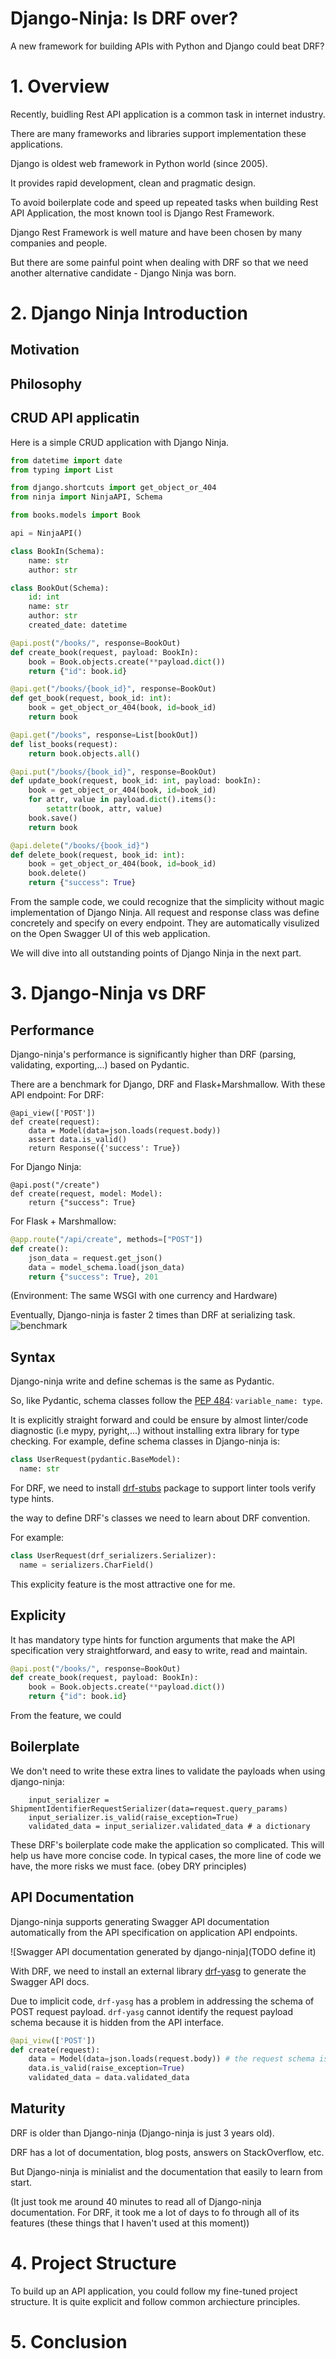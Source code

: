 # Django-Ninja: Is DRF over?
A new framework for building APIs with Python and Django could beat DRF?

# 1. Overview

Recently, buidling Rest API application is a common task in internet industry.

There are many frameworks and libraries support implementation these applications.

Django is oldest web framework in Python world (since 2005).

It provides rapid development, clean and pragmatic design.

To avoid boilerplate code and speed up repeated tasks when building Rest API Application, the most known tool is Django Rest Framework.

Django Rest Framework is well mature and have been chosen by many companies and people.

But there are some painful point when dealing with DRF so that we need another alternative candidate - Django Ninja was born.

# 2. Django Ninja Introduction

## Motivation

## Philosophy

## CRUD API applicatin
Here is a simple CRUD application with Django Ninja.

```python
from datetime import date
from typing import List

from django.shortcuts import get_object_or_404
from ninja import NinjaAPI, Schema

from books.models import Book

api = NinjaAPI()

class BookIn(Schema):
    name: str
    author: str

class BookOut(Schema):
    id: int
    name: str
    author: str
    created_date: datetime

@api.post("/books/", response=BookOut)
def create_book(request, payload: BookIn):
    book = Book.objects.create(**payload.dict())
    return {"id": book.id}

@api.get("/books/{book_id}", response=BookOut)
def get_book(request, book_id: int):
    book = get_object_or_404(book, id=book_id)
    return book

@api.get("/books", response=List[bookOut])
def list_books(request):
    return book.objects.all()

@api.put("/books/{book_id}", response=BookOut)
def update_book(request, book_id: int, payload: bookIn):
    book = get_object_or_404(book, id=book_id)
    for attr, value in payload.dict().items():
        setattr(book, attr, value)
    book.save()
    return book

@api.delete("/books/{book_id}")
def delete_book(request, book_id: int):
    book = get_object_or_404(book, id=book_id)
    book.delete()
    return {"success": True}
```

From the sample code, we could recognize that the simplicity without magic implementation of Django Ninja.
All request and response class was define concretely and specify on every endpoint.
They are automatically visulized on the Open Swagger UI of this web application.

We will dive into all outstanding points of Django Ninja in the next part.

# 3. Django-Ninja vs DRF
## Performance
Django-ninja's performance is significantly higher than DRF (parsing, validating, exporting,...) based on Pydantic.

There are a benchmark for Django, DRF and Flask+Marshmallow. With these API endpoint:
For DRF:
```
@api_view(['POST'])
def create(request):
    data = Model(data=json.loads(request.body))
    assert data.is_valid()
    return Response({'success': True})
```

For Django Ninja:
```
@api.post("/create")
def create(request, model: Model):
    return {"success": True}
```

For Flask + Marshmallow:
```python
@app.route("/api/create", methods=["POST"])
def create():
    json_data = request.get_json()
    data = model_schema.load(json_data)
    return {"success": True}, 201
```

(Environment: The same WSGI with one currency and Hardware)

Eventually, Django-ninja is faster 2 times than DRF at serializing task.
![benchmark](/assets/images/django_ninja/benchmarks.png)

## Syntax

Django-ninja write and define schemas is the same as Pydantic.

So, like Pydantic, schema classes follow the [PEP 484](https://peps.python.org/pep-0484/): `variable_name: type`.

It is explicitly straight forward and could be ensure by almost linter/code diagnostic (i.e mypy, pyright,...) without installing extra library for type checking.
For example, define schema classes in Django-ninja is:

```python
class UserRequest(pydantic.BaseModel):
  name: str
```

For DRF, we need to install [drf-stubs](https://github.com/typeddjango/djangorestframework-stubs) package to support linter tools verify type hints.

the way to define DRF's classes we need to learn about DRF convention.

For example:
```python
class UserRequest(drf_serializers.Serializer):
  name = serializers.CharField()
```

This explicity feature is the most attractive one for me.

## Explicity

It has mandatory type hints for function arguments that make the API specification very straightforward, and easy to write, read and maintain.
```python
@api.post("/books/", response=BookOut)
def create_book(request, payload: BookIn):
    book = Book.objects.create(**payload.dict())
    return {"id": book.id}
```
From the feature, we could

## Boilerplate
We don't need to write these extra lines to validate the payloads when using django-ninja:
```
    input_serializer = ShipmentIdentifierRequestSerializer(data=request.query_params)
    input_serializer.is_valid(raise_exception=True)
    validated_data = input_serializer.validated_data # a dictionary
```
These DRF's boilerplate code make the application so complicated.
This will help us have more concise code. In typical cases, the more line of code we have, the more risks we must face. (obey DRY principles)

## API Documentation

Django-ninja supports generating Swagger API documentation automatically from the API specification on application API endpoints.

![Swagger API documentation generated by django-ninja](TODO define it)

With DRF, we need to install an external library [drf-yasg](https://github.com/axnsan12/drf-yasg) to generate the Swagger API docs.

Due to implicit code, `drf-yasg` has a problem in addressing the schema of POST request payload. `drf-yasg` cannot identify the request payload schema because it is hidden from the API interface.

```python
@api_view(['POST'])
def create(request):
    data = Model(data=json.loads(request.body)) # the request schema is specified behind the API interface.
    data.is_valid(raise_exception=True)
    validated_data = data.validated_data
```

## Maturity

DRF is older than Django-ninja (Django-ninja is just 3 years old).

DRF has a lot of documentation, blog posts, answers on StackOverflow, etc.

But Django-ninja is minialist and the documentation that easily to learn from start.

(It just took me around 40 minutes to read all of Django-ninja documentation. For DRF, it took me a lot of days to fo through all of its features (these things that I haven't used at this moment))

# 4. Project Structure

To build up an API application, you could follow my fine-tuned project structure. It is quite explicit and follow common archiecture principles.

# 5. Conclusion
